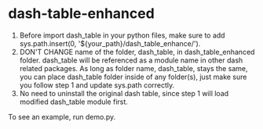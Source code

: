 # dash-table-enhanced

1. Before import dash_table in your python files, make sure to add sys.path.insert(0, '${your_path}/dash_table_enhance/').
2. DON'T CHANGE name of the folder, dash_table, in dash_table_enhanced folder. dash_table will be referenced as a module name in other dash related packages. As long as folder name, dash_table, stays the same, you can place dash_table folder inside of any folder(s), just make sure you follow step 1 and update sys.path correctly.
3. No need to uninstall the original dash table, since step 1 will load modified dash_table module first.

To see an example, run demo.py.

